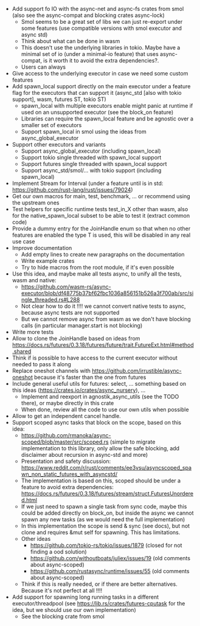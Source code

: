 - Add support fo IO with the async-net and  async-fs crates from smol (also see the async-compat and blocking crates async-lock)
    - Smol seems to be a great set of libs we can just re-export under some features (use compatible versions with smol executor and async std)
    - Think about what can be done in wasm
    - This doesn't use the underlying libraries in tokio. Maybe have a minimal set of io (under a minimal-io feature) that uses async-compat, is it worth it to avoid the extra dependencies?.
    - Users can always 
- Give access to the underlying executor in case we need some custom features
- Add spawn_local support directly on the main executor under a feature flag for the executors that can support it (async_std [also with tokio support], wasm, futures ST, tokio ST)
    - spawn_local with multiple executors enable might panic at runtime if used on an unsupported executor (see the block_on feature)
    - Libraries can require the spawn_local feature and be agnostic over a smaller set of executors
    - Support spawn_local in smol using the ideas from async_global_executor
- Support other executors and variants
    - Support async_global_executor (including spawn_local)
    - Support tokio single threaded with spawn_local support
    - Support futures single threaded with spawn_local support
    - Support async_std/smol/... with tokio support (including spawn_local)
- Implement Stream for Interval (under a feature until is in std: https://github.com/rust-lang/rust/issues/79024)
- Get our own macros for main, test, benchmark, ... or recommend using the upstream ones
- Test helpers for specific runtime tests test_in_X other than wasm, also for the native_spawn_local subset to be able to test it (extract common code)
- Provide a dummy entry for the JoinHandle enum so that when no other features are enabled the type T is used, this will be disabled in any real use case
- Improve documentation
    - Add empty lines to create new paragraphs on the documentation
    - Write example crates
    - Try to hide macros from the root module, if it's even possible
- Use this idea, and maybe make all tests async, to unify all the tests, wasm and native:
    - https://github.com/wasm-rs/async-executor/blob/df48775b37bf62fbc1036a856151b526a3f700ab/src/single_threaded.rs#L288
    - Not clear how to do it !!!! we cannot convert native tests to async, because async tests are not supported
    - But we cannot remove async from wasm as we don't have blocking calls (in particular manager.start is not blocking)
- Write more tests
- Allow  to clone the JoinHandle based on ideas from https://docs.rs/futures/0.3.18/futures/future/trait.FutureExt.html#method.shared
- Think if is possible to have access to the current executor without needed to pass it along
- Replace oneshot channels with https://github.com/irrustible/async-oneshot because it's faster than the one from futures
- Include general useful utils for futures: select, ... something based on this ideas (https://crates.io/crates/async_nursery), ... 
    - Implement and reexport in agnostik_async_utils (see the TODO there), or maybe directly in this crate
    -  When done, review all the code to use our own utils when possible
- Allow to get an independent cancel handle. 
- Support scoped async tasks that block on the scope, based on this idea:
    - https://github.com/rmanoka/async-scoped/blob/master/src/scoped.rs (simple to migrate implementation to this library, only allow the safe blocking, add disclaimer about recursion in async-std and more)
    - Presentation and safety discussion: https://www.reddit.com/r/rust/comments/ee3vsu/asyncscoped_spawn_non_static_futures_with_asyncstd/
    - The implementation is based on this, scoped should be under a feature to avoid extra dependencies: https://docs.rs/futures/0.3.18/futures/stream/struct.FuturesUnordered.html
    - If we just need to spawn a single task from sync code, maybe this could be added directly on block_on, but inside the async we cannot spawn any new tasks (as we would need the full implementation)
    - In this implementation the scope is send & sync (see docs), but  not clone  and requires &mut self for spawning. This has limitations.
    - Other ideas
        - https://github.com/tokio-rs/tokio/issues/1879 (closed for not finding a ood solution)
        - https://github.com/withoutboats/juliex/issues/19 (old comments about async-scoped)
        - https://github.com/rustasync/runtime/issues/55 (old comments about async-scoped)
    - Think if this is really needed, or if there are better alternatives. Because it's not perfect at all !!!!
- Add support for spawning long running tasks in a different executor/threadpool (see https://lib.rs/crates/futures-cputask for the idea, but we should use our own implementation)
    - See the blocking crate from smol